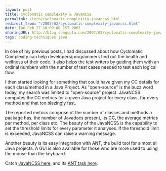 ```yaml
---
layout: post
title: Cyclomatic Complexity & JavaNCSS
permalink: /tech/cyclomatic-complexity-javancss.html
redirect_from: "/2007/02/cyclomatic-complexity-javancss.html"
date: Tue Feb 27 10:09:00 IST 2007
sharingURL: http://blog.sangupta.com/2007/02/cyclomatic-complexity-javancss.html
tags: coding-techniques java
---
```


In one of my previous posts, I had discussed about how Cyclomatic Complexity can 
help developers/programmers find out the health and wellness of their code. It also 
helps the test writers by guiding them with an ordinal numbers with the number of 
test cases needed to test each logical flow.

I then started looking for something that could have given my CC details for each 
class/method in a Java Project. As "open-source" is the buzz word today, my search 
was limited to "open-source" project. JavaNCSS computes the CC metrics for a given 
Java project for every class, for every method and that too blazingly fast.

The reported metrics comprise of the number of classes and methods a package has, 
the number of Javadocs present, its CC, the average metrics per method, per class 
etc. The beauty of the JavaNCSS is the capability to set the threshold limits for 
every parameter it analyses. If the threshold limit is exceeded, JavaNCSS can raise 
a warning message.

Another beauty is its easy integration with ANT, the build tool for almost all Java 
projects. A GUI is also available for those who are more used to using the mouse 
than the keyboard.

Catch <a href="http://www.kclee.de/clemens/java/javancss/">JavaNCSS here</a>, and its <a href="http://sourceforge.net/projects/javancss2ant/">ANT task here</a>.
